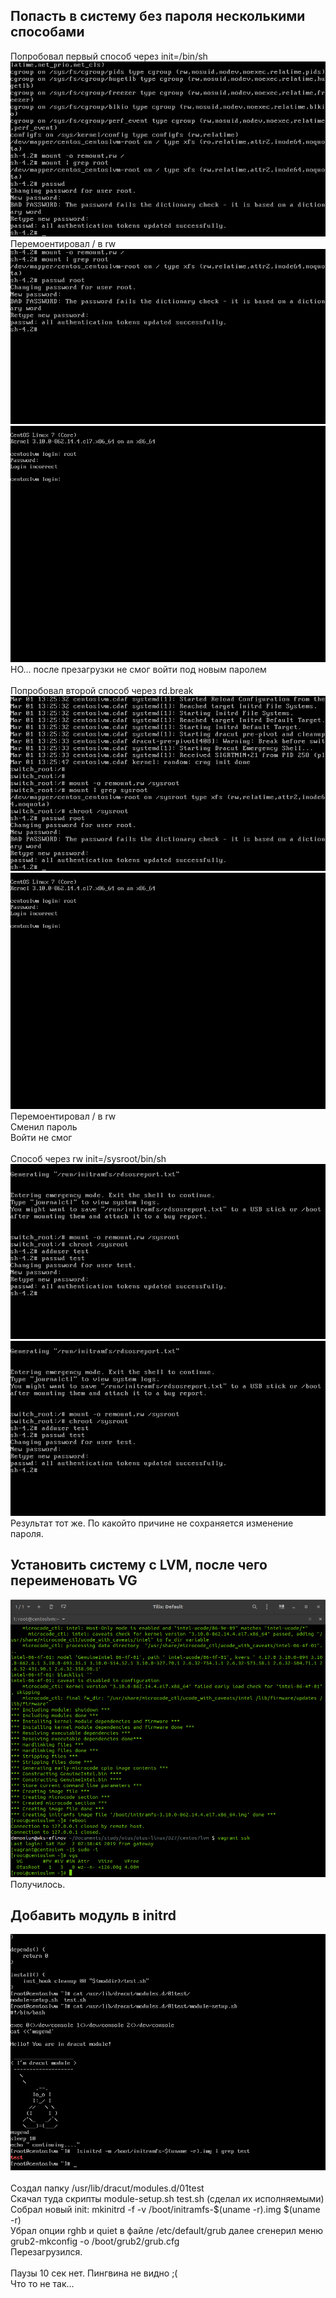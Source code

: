 
## Попасть в систему без пароля несколькими способами

Попробовал первый способ через init=/bin/sh <br>
![](1.1.png?raw=true) <br>
Перемоентировал / в rw <br>
![](1.2.png?raw=true) <br>
![](1.3.png?raw=true) <br>
НО... после презагрузки не смог войти под новым паролем<br>
<br>
Попробовал второй способ через  rd.break <br>
![](2.1.png?raw=true) <br>
![](2.2.png?raw=true) <br>
Перемоентировал / в rw <br>
Сменил пароль<br>
Войти не смог<br>
<br>
Способ через rw init=/sysroot/bin/sh <br>
![](3.1.png?raw=true) <br>
![](3.1.png?raw=true) <br>
Результат тот же. По какойто причине не сохраняется изменение пароля.<br>

## Установить систему с LVM, после чего переименовать VG

![](vg_renamed.png?raw=true) <br>
Получилось.<br>

## Добавить модуль в initrd

![](init_module.png?raw=true) <br>
<br>
Создал папку /usr/lib/dracut/modules.d/01test <br>
Скачал туда скрипты module-setup.sh test.sh (сделал их исполняемыми) <br>
Собрал новый init: mkinitrd -f -v /boot/initramfs-$(uname -r).img $(uname -r) <br>
Убрал опции rghb и quiet в файле /etc/default/grub далее сгенерил меню grub2-mkconfig -o /boot/grub2/grub.cfg <br>
Перезагрузился. <br>
<br>
Паузы 10 сек нет. Пингвина не видно ;( <br>
Что то не так...
<br>
